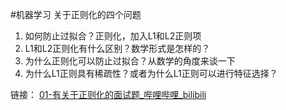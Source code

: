 #机器学习
关于正则化的四个问题
1. 如何防止过拟合？正则化，加入L1和L2正则项
2. L1和L2正则化有什么区别？数学形式是怎样的？
3. 为什么正则化可以防止过拟合？从数学的角度来谈一下
4. 为什么L1正则具有稀疏性？或者为什么L1正则可以进行特征选择？



链接：
[01-有关于正则化的面试题_哔哩哔哩_bilibili](https://www.bilibili.com/video/BV1aE411L7sj?p=1&vd_source=cff3eef3abcdb3fcf7537244dd23cb21)